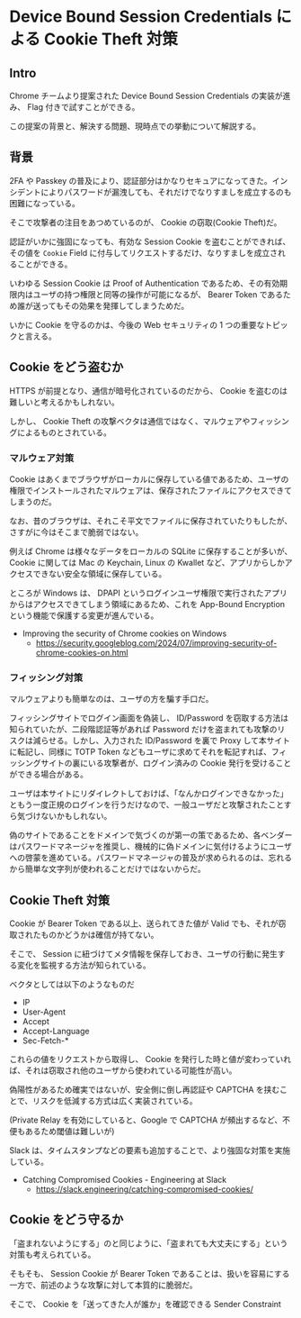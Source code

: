 # Device Bound Session Credentials による Cookie Theft 対策

## Intro

Chrome チームより提案された Device Bound Session Credentials の実装が進み、 Flag 付きで試すことができる。

この提案の背景と、解決する問題、現時点での挙動について解説する。

## 背景

2FA や Passkey の普及により、認証部分はかなりセキュアになってきた。インシデントによりパスワードが漏洩しても、それだけでなりすましを成立するのも困難になっている。

そこで攻撃者の注目をあつめているのが、 Cookie の窃取(Cookie Theft)だ。

認証がいかに強固になっても、有効な Session Cookie を盗むことができれば、その値を `Cookie` Field に付与してリクエストするだけ、なりすましを成立されることができる。

いわゆる Session Cookie は Proof of Authentication であるため、その有効期限内はユーザの持つ権限と同等の操作が可能になるが、 Bearer Token であるため誰が送ってもその効果を発揮してしまうためだ。

いかに Cookie を守るのかは、今後の Web セキュリティの 1 つの重要なトピックと言える。

## Cookie をどう盗むか

HTTPS が前提となり、通信が暗号化されているのだから、 Cookie を盗むのは難しいと考えるかもしれない。

しかし、 Cookie Theft の攻撃ベクタは通信ではなく、マルウェアやフィッシングによるものとされている。

### マルウェア対策

Cookie はあくまでブラウザがローカルに保存している値であるため、ユーザの権限でインストールされたマルウェアは、保存されたファイルにアクセスできてしまうのだ。

なお、昔のブラウザは、それこそ平文でファイルに保存されていたりもしたが、さすがに今はそこまで脆弱ではない。

例えば Chrome は様々なデータをローカルの SQLite に保存することが多いが、Cookie に関しては Mac の Keychain, Linux の Kwallet
 など、アプリからしかアクセスできない安全な領域に保存している。

ところが Windows は、 DPAPI というログインユーザ権限で実行されたアプリからはアクセスできてしまう領域にあるため、これを App-Bound Encryption という機能で保護する変更が進んでいる。

- Improving the security of Chrome cookies on Windows
  - https://security.googleblog.com/2024/07/improving-security-of-chrome-cookies-on.html


### フィッシング対策

マルウェアよりも簡単なのは、ユーザの方を騙す手口だ。

フィッシングサイトでログイン画面を偽装し、 ID/Password を窃取する方法は知られていたが、二段階認証等があれば Password だけを盗まれても攻撃のリスクは減らせる。しかし、入力された ID/Password を裏で Proxy して本サイトに転記し、同様に TOTP Token などもユーザに求めてそれを転記すれば、フィッシングサイトの裏にいる攻撃者が、ログイン済みの Cookie 発行を受けることができる場合がある。

ユーザは本サイトにリダイレクトしておけば、「なんかログインできなかった」ともう一度正規のログインを行うだけなので、一般ユーザだと攻撃されたことすら気づけないかもしれない。

偽のサイトであることをドメインで気づくのが第一の策であるため、各ベンダーはパスワードマネージャを推奨し、機械的に偽ドメインに気付けるようにユーザへの啓蒙を進めている。パスワードマネージャの普及が求められるのは、忘れるから簡単な文字列が使われることだけではないからだ。

## Cookie Theft 対策

Cookie が Bearer Token である以上、送られてきた値が Valid でも、それが窃取されたものかどうかは確信が持てない。

そこで、 Session に紐づけてメタ情報を保存しておき、ユーザの行動に発生する変化を監視する方法が知られている。

ベクタとしては以下のようなものだ

- IP
- User-Agent
- Accept
- Accept-Language
- Sec-Fetch-*

これらの値をリクエストから取得し、 Cookie を発行した時と値が変わっていれば、それは窃取され他のユーザから使われている可能性が高い。

偽陽性があるため確実ではないが、安全側に倒し再認証や CAPTCHA を挟むことで、リスクを低減する方式は広く実装されている。

(Private Relay を有効にしていると、Google で CAPTCHA が頻出するなど、不便もあるため閾値は難しいが)

Slack は、タイムスタンプなどの要素も追加することで、より強固な対策を実施している。

- Catching Compromised Cookies - Engineering at Slack
  - https://slack.engineering/catching-compromised-cookies/









## Cookie をどう守るか

「盗まれないようにする」のと同じように、「盗まれても大丈夫にする」という対策も考えられている。

そもそも、 Session Cookie が Bearer Token であることは、扱いを容易にする一方で、前述のような攻撃に対して本質的に脆弱だ。



そこで、 Cookie を「送ってきた人が誰か」を確認できる Sender Constraint 